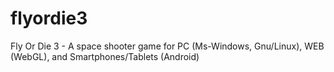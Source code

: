 # flyordie3
Fly Or Die 3 - A space shooter game for PC (Ms-Windows, Gnu/Linux), WEB (WebGL), and Smartphones/Tablets (Android)
